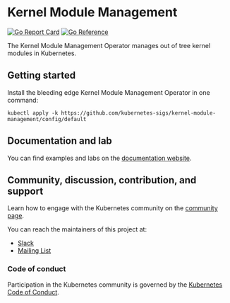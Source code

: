 # Kernel Module Management

[![Go Report Card](https://goreportcard.com/badge/github.com/kubernetes-sigs/kernel-module-management)](https://goreportcard.com/report/github.com/kubernetes-sigs/kernel-module-management)
[![Go Reference](https://pkg.go.dev/badge/github.com/kubernetes-sigs/kernel-module-management.svg)](https://pkg.go.dev/github.com/kubernetes-sigs/kernel-module-management)

The Kernel Module Management Operator manages out of tree kernel modules in Kubernetes.

## Getting started
Install the bleeding edge Kernel Module Management Operator in one command:
```shell
kubectl apply -k https://github.com/kubernetes-sigs/kernel-module-management/config/default
```

## Documentation and lab

You can find examples and labs on the [documentation website](https://kmm.sigs.k8s.io).

## Community, discussion, contribution, and support

Learn how to engage with the Kubernetes community on the [community page](http://kubernetes.io/community/).

You can reach the maintainers of this project at:

- [Slack](http://slack.k8s.io/)
- [Mailing List](https://groups.google.com/forum/#!forum/kubernetes-dev)

### Code of conduct

Participation in the Kubernetes community is governed by the [Kubernetes Code of Conduct](code-of-conduct.md).

[owners]: https://git.k8s.io/community/contributors/guide/owners.md
[Creative Commons 4.0]: https://git.k8s.io/website/LICENSE
